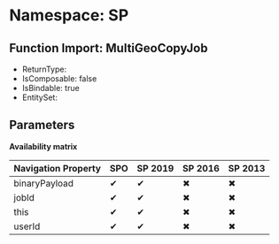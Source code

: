 # Namespace: SP

## Function Import: MultiGeoCopyJob

- ReturnType: 
- IsComposable: false
- IsBindable: true
- EntitySet: 

## Parameters

**Availability matrix**

Navigation Property | SPO | SP 2019 | SP 2016 | SP 2013
----------|-----|---------|---------|--------
binaryPayload | ✔ | ✔ | ✖ | ✖
jobId | ✔ | ✔ | ✖ | ✖
this | ✔ | ✔ | ✖ | ✖
userId | ✔ | ✔ | ✖ | ✖
